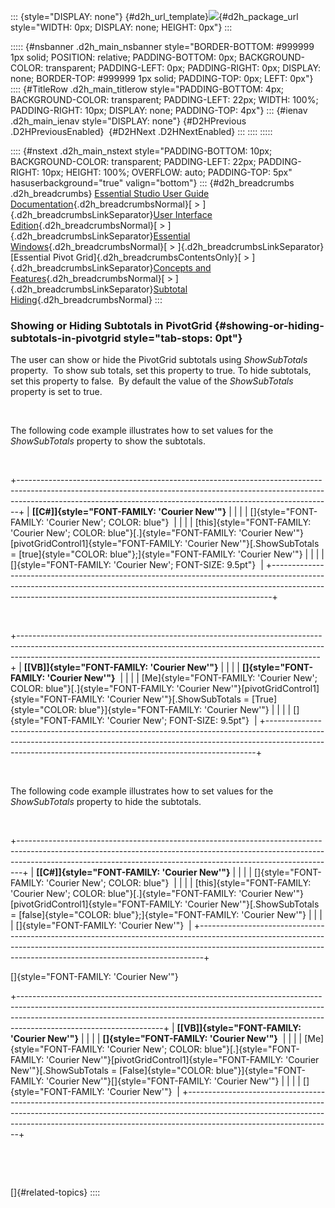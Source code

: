 ::: {style="DISPLAY: none"}
[](ms-xhelp:///?Id=d2h_url_template){#d2h_url_template}![](!package_url!){#d2h_package_url style="WIDTH: 0px; DISPLAY: none; HEIGHT: 0px"}
:::

::::: {#nsbanner .d2h_main_nsbanner style="BORDER-BOTTOM: #999999 1px solid; POSITION: relative; PADDING-BOTTOM: 0px; BACKGROUND-COLOR: transparent; PADDING-LEFT: 0px; PADDING-RIGHT: 0px; DISPLAY: none; BORDER-TOP: #999999 1px solid; PADDING-TOP: 0px; LEFT: 0px"}
:::: {#TitleRow .d2h_main_titlerow style="PADDING-BOTTOM: 4px; BACKGROUND-COLOR: transparent; PADDING-LEFT: 22px; WIDTH: 100%; PADDING-RIGHT: 10px; DISPLAY: none; PADDING-TOP: 4px"}
::: {#ienav .d2h_main_ienav style="DISPLAY: none"}
[](ms-xhelp:///?Id=8af49356-7cd9-429a-bc57-468aa85b8967){#D2HPrevious .D2HPreviousEnabled}  [](ms-xhelp:///?Id=78341c14-6b71-4839-80f6-42d25cba537d){#D2HNext .D2HNextEnabled}
:::
::::
:::::

:::: {#nstext .d2h_main_nstext style="PADDING-BOTTOM: 10px; BACKGROUND-COLOR: transparent; PADDING-LEFT: 22px; PADDING-RIGHT: 10px; HEIGHT: 100%; OVERFLOW: auto; PADDING-TOP: 5px" hasuserbackground="true" valign="bottom"}
::: {#d2h_breadcrumbs .d2h_breadcrumbs}
[Essential Studio User Guide Documentation](ms-xhelp:///?Id=12457748-09e3-4d74-a240-8e049cedf030){.d2h_breadcrumbsNormal}[ \> ]{.d2h_breadcrumbsLinkSeparator}[User Interface Edition](ms-xhelp:///?Id=c29296b7-531c-413b-a0ec-488ca1f7f669){.d2h_breadcrumbsNormal}[ \> ]{.d2h_breadcrumbsLinkSeparator}[Essential Windows](ms-xhelp:///?Id=e60759d8-47a4-4570-9d7a-16a68d63f2ea){.d2h_breadcrumbsNormal}[ \> ]{.d2h_breadcrumbsLinkSeparator}[Essential Pivot Grid]{.d2h_breadcrumbsContentsOnly}[ \> ]{.d2h_breadcrumbsLinkSeparator}[Concepts and Features](ms-xhelp:///?Id=4ac202a5-4d9d-4bd8-8592-31692c415d53){.d2h_breadcrumbsNormal}[ \> ]{.d2h_breadcrumbsLinkSeparator}[Subtotal Hiding](ms-xhelp:///?Id=8af49356-7cd9-429a-bc57-468aa85b8967){.d2h_breadcrumbsNormal}
:::

### Showing or Hiding Subtotals in PivotGrid {#showing-or-hiding-subtotals-in-pivotgrid style="tab-stops: 0pt"}

The user can show or hide the PivotGrid subtotals using *ShowSubTotals* property.  To show sub totals, set this property to true. To hide subtotals, set this property to false.  By default the value of the *ShowSubTotals* property is set to true.

 

The following code example illustrates how to set values for the *ShowSubTotals* property to show the subtotals.

 

+------------------------------------------------------------------------------------------------------------------------------------------------------------------------------------------------------------------------------------------+
| **[\[C#\]]{style="FONT-FAMILY: 'Courier New'"}**                                                                                                                                                                                         |
|                                                                                                                                                                                                                                          |
| []{style="FONT-FAMILY: 'Courier New'; COLOR: blue"}                                                                                                                                                                                      |
|                                                                                                                                                                                                                                          |
| [this]{style="FONT-FAMILY: 'Courier New'; COLOR: blue"}[.]{style="FONT-FAMILY: 'Courier New'"}[pivotGridControl1]{style="FONT-FAMILY: 'Courier New'"}[.ShowSubTotals = [true]{style="COLOR: blue"};]{style="FONT-FAMILY: 'Courier New'"} |
|                                                                                                                                                                                                                                          |
| []{style="FONT-FAMILY: 'Courier New'; FONT-SIZE: 9.5pt"}                                                                                                                                                                                 |
+------------------------------------------------------------------------------------------------------------------------------------------------------------------------------------------------------------------------------------------+

 

+---------------------------------------------------------------------------------------------------------------------------------------------------------------------------------------------------------------------------------------+
| **[\[VB\]]{style="FONT-FAMILY: 'Courier New'"}**                                                                                                                                                                                      |
|                                                                                                                                                                                                                                       |
| **[]{style="FONT-FAMILY: 'Courier New'"}**                                                                                                                                                                                            |
|                                                                                                                                                                                                                                       |
| [Me]{style="FONT-FAMILY: 'Courier New'; COLOR: blue"}[.]{style="FONT-FAMILY: 'Courier New'"}[pivotGridControl1]{style="FONT-FAMILY: 'Courier New'"}[.ShowSubTotals = [True]{style="COLOR: blue"}]{style="FONT-FAMILY: 'Courier New'"} |
|                                                                                                                                                                                                                                       |
| []{style="FONT-FAMILY: 'Courier New'; FONT-SIZE: 9.5pt"}                                                                                                                                                                              |
+---------------------------------------------------------------------------------------------------------------------------------------------------------------------------------------------------------------------------------------+

 

The following code example illustrates how to set values for the *ShowSubTotals* property to hide the subtotals.

 

+-------------------------------------------------------------------------------------------------------------------------------------------------------------------------------------------------------------------------------------------+
| **[\[C#\]]{style="FONT-FAMILY: 'Courier New'"}**                                                                                                                                                                                          |
|                                                                                                                                                                                                                                           |
| []{style="FONT-FAMILY: 'Courier New'; COLOR: blue"}                                                                                                                                                                                       |
|                                                                                                                                                                                                                                           |
| [this]{style="FONT-FAMILY: 'Courier New'; COLOR: blue"}[.]{style="FONT-FAMILY: 'Courier New'"}[pivotGridControl1]{style="FONT-FAMILY: 'Courier New'"}[.ShowSubTotals = [false]{style="COLOR: blue"};]{style="FONT-FAMILY: 'Courier New'"} |
|                                                                                                                                                                                                                                           |
| []{style="FONT-FAMILY: 'Courier New'"}                                                                                                                                                                                                    |
+-------------------------------------------------------------------------------------------------------------------------------------------------------------------------------------------------------------------------------------------+

[]{style="FONT-FAMILY: 'Courier New'"} 

+------------------------------------------------------------------------------------------------------------------------------------------------------------------------------------------------------------------------------------------------------------------------------+
| **[\[VB\]]{style="FONT-FAMILY: 'Courier New'"}**                                                                                                                                                                                                                             |
|                                                                                                                                                                                                                                                                              |
| **[]{style="FONT-FAMILY: 'Courier New'"}**                                                                                                                                                                                                                                   |
|                                                                                                                                                                                                                                                                              |
| [Me]{style="FONT-FAMILY: 'Courier New'; COLOR: blue"}[.]{style="FONT-FAMILY: 'Courier New'"}[pivotGridControl1]{style="FONT-FAMILY: 'Courier New'"}[.ShowSubTotals = [False]{style="COLOR: blue"}]{style="FONT-FAMILY: 'Courier New'"}[]{style="FONT-FAMILY: 'Courier New'"} |
|                                                                                                                                                                                                                                                                              |
| []{style="FONT-FAMILY: 'Courier New'"}                                                                                                                                                                                                                                       |
+------------------------------------------------------------------------------------------------------------------------------------------------------------------------------------------------------------------------------------------------------------------------------+

 

 

[]{#related-topics}
::::
